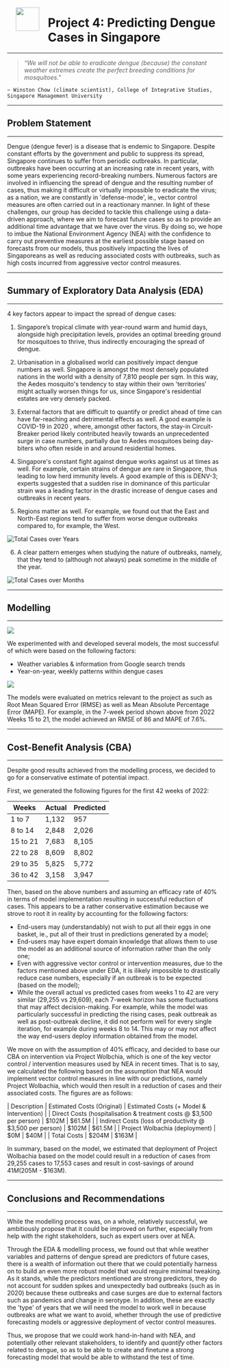 <img src="http://imgur.com/1ZcRyrc.png" style="float: left; margin: 20px; height: 55px">

# Project 4: Predicting Dengue Cases in Singapore

---

> _“We will not be able to eradicate dengue (because) the constant weather extremes create the perfect breeding conditions for mosquitoes."_ 

    ~ Winston Chow (climate scientist), College of Integrative Studies, Singapore Management University

---
## Problem Statement
---

Dengue (dengue fever) is a disease that is endemic to Singapore. Despite constant efforts by the government and public to suppress its spread, Singapore continues to suffer from periodic outbreaks. In particular, outbreaks have been occurring at an increasing rate in recent years, with some years experiencing record-breaking numbers. Numerous factors are involved in influencing the spread of dengue and the resulting number of cases, thus making it difficult or virtually impossible to eradicate the virus; as a nation, we are constantly in 'defense-mode', ie., vector control measures are often carried out in a reactionary manner. In light of these challenges, our group has decided to tackle this challenge using a data-driven approach, where we aim to forecast future cases so as to provide an additional time advantage that we have over the virus. By doing so, we hope to imbue the National Environment Agency (NEA) with the confidence to carry out preventive measures at the earliest possible stage based on forecasts from our models, thus positively impacting the lives of Singaporeans as well as reducing associated costs with outbreaks, such as high costs incurred from aggressive vector control measures.


---
## Summary of Exploratory Data Analysis (EDA)
---

4 key factors appear to impact the spread of dengue cases:

1. Singapore’s tropical climate with year-round warm and humid days, alongside high precipitation levels, provides an optimal breeding ground for mosquitoes to thrive, thus indirectly encouraging the spread of dengue. 

2. Urbanisation in a globalised world can positively impact dengue numbers as well. Singapore is amongst the most densely populated nations in the world with a density of 7,810 people per sqm. In this way, the Aedes mosquito's tendency to stay within their own 'territories' might actually worsen things for us, since Singapore's residential estates are very densely packed.

3. External factors that are difficult to quantify or predict ahead of time can have far-reaching and detrimental effects as well. A good example is COVID-19 in 2020 , where, amongst other factors, the stay-in Circuit-Breaker period likely contributed heavily towards an unprecedented surge in case numbers, partially due to Aedes mosquitoes being day-biters who often reside in and around residential homes.

4. Singapore's constant fight against dengue works against us at times as well. For example, certain strains of dengue are rare in Singapore, thus leading to low herd immunity levels. A good example of this is DENV-3; experts suggested that a sudden rise in dominance of this particular strain was a leading factor in the drastic increase of dengue cases and outbreaks in recent years. 

5. Regions matter as well. For example, we found out that the East and North-East regions tend to suffer from worse dengue outbreaks compared to, for example, the West.

![Total Cases over Years](images/total_cases_over_year.gif "Total Cases over Years")

6. A clear pattern emerges when studying the nature of outbreaks, namely, that they tend to (although not always) peak sometime in the middle of the year. 

![Total Cases over Months](images/total_cases_over_month.gif "Total Cases over Months")

---
## Modelling
---

<img src='https://i.imgur.com/v38Ofvc.png'>

We experimented with and developed several models, the most successful of which were based on the following factors:
- Weather variables & information from Google search trends
- Year-on-year, weekly patterns within dengue cases

<img src='https://i.imgur.com/UYePZVH.png'>

The models were evaluated on metrics relevant to the project as such as Root Mean Squared Error (RMSE) as well as Mean Absolute Percentage Error (MAPE). For example, in the 7-week period shown above from 2022 Weeks 15 to 21, the model achieved an RMSE of 86 and MAPE of 7.6%. 

---
## Cost-Benefit Analysis (CBA)
---

Despite good results achieved from the modelling process, we decided to go for a conservative estimate of potential impact. 

First, we generated the following figures for the first 42 weeks of 2022:

| Weeks | Actual | Predicted |
| --- | --- | --- |
| 1 to 7 | 1,132 | 957 | 
| 8 to 14 | 2,848 | 2,026 | 
| 15 to 21 | 7,683 | 8,105 | 
| 22 to 28 | 8,609 | 8,802 | 
| 29 to 35 | 5,825 | 5,772 | 
| 36 to 42 | 3,158 | 3,947 | 

Then, based on the above numbers and assuming an efficacy rate of 40% in terms of model implementation resulting in successful reduction of cases. This appears to be a rather conservative estimation because we strove to root it in reality by accounting for the following factors:

- End-users may (understandably) not wish to put all their eggs in one basket, ie., put all of their trust in predictions generated by a model;
- End-users may have expert domain knowledge that allows them to use the model as an additional source of information rather than the only one;
- Even with aggressive vector control or intervention measures, due to the factors mentioned above under EDA, it is ilikely impossible to drastically reduce case numbers, especially if an outbreak is to be expected (based on the model);
- While the overall actual vs predicted cases from weeks 1 to 42 are very similar (29,255 vs 29,609), each 7-week horizon has some fluctuations that may affect decision-making. For example, while the model was particularly successful in predicting the rising cases, peak outbreak as well as post-outbreak decline, it did not perform well for every single iteration, for example during weeks 8 to 14. This may or may not affect the way end-users deploy information obtained from the model.

We move on with the assumption of 40% efficacy, and decided to base our CBA on intervention via Project Wolbchia, which is one of the key vector control / intervention measures used by NEA in recent times. That is to say, we calculated the following based on the assumption that NEA would implement vector control measures in line with our predictions, namely Project Wolbachia, which would then result in a reduction of cases and their associated costs. The figures are as follows:

| Description | Estimated Costs (Original) | Estimated Costs (+ Model & Intervention) |
| Direct Costs (hospitalisation & treatment costs @ $3,500 per person) | $102M | $61.5M | 
| Indirect Costs (loss of productivity @ $3,500 per person) | $102M | $61.5M | 
| Project Wolbachia (deployment) | $0M | $40M | 
| Total Costs | $204M | $163M |

In summary, based on the model, we estimated that deployment of Project Wolbachia based on the model could result in a reduction of cases from 29,255 cases to 17,553 cases and result in cost-savings of around $41M ($205M - $163M).


---
## Conclusions and Recommendations
---

While the modelling process was, on a whole, relatively successful, we ambitiously propose that it could be improved on further, especially from help with the right stakeholders, such as expert users over at NEA.

Through the EDA & modelling process, we found out that while weather variables and patterns of dengue spread are predictors of future cases, there is a wealth of information out there that we could potentially harness on to build an even more robust model that would require minimal tweaking. As it stands, while the predictors mentioned are strong predictors, they do not account for sudden spikes and unexpectedly bad outbreaks (such as in 2020) because these outbreaks and case surges are due to external factors such as pandemics and change in serotype. In addition, these are exactly the 'type' of years that we will need the model to work well in because outbreaks are what we want to avoid, whether through the use of predictive forecasting models or aggressive deployment of vector control measures.

Thus, we propose that we could work hand-in-hand with NEA, and potentially other relevant stakeholders, to identify and _quantify_ other factors related to dengue, so as to be able to create and finetune a strong forecasting model that would be able to withstand the test of time.